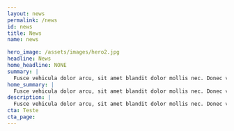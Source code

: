 ```yaml
---
layout: news
permalink: /news
id: news
title: News
name: news

hero_image: /assets/images/hero2.jpg
headline: News
home_headline: NONE
summary: |
  Fusce vehicula dolor arcu, sit amet blandit dolor mollis nec. Donec viverra eleifend lacus, vitae ullamcorper metus.
home_summary: |
  Fusce vehicula dolor arcu, sit amet blandit dolor mollis nec. Donec viverra eleifend lacus, vitae ullamcorper metus.
description: |
  Fusce vehicula dolor arcu, sit amet blandit dolor mollis nec. Donec viverra eleifend lacus, vitae ullamcorper metus.
cta: Teste
cta_page:
---
```

